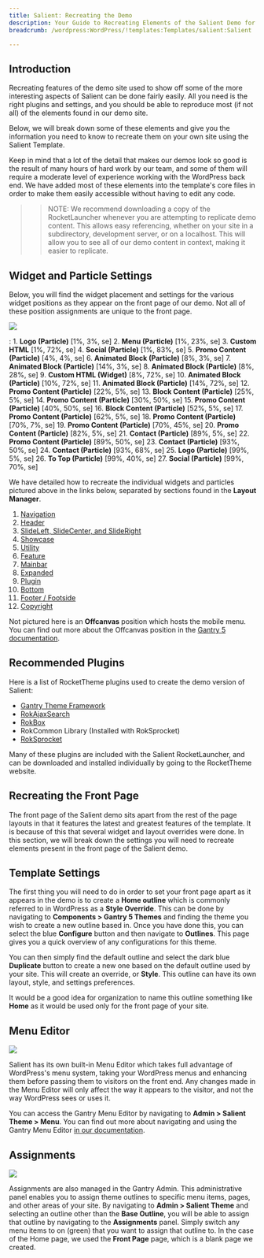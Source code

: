 ```yaml
---
title: Salient: Recreating the Demo
description: Your Guide to Recreating Elements of the Salient Demo for WordPress
breadcrumb: /wordpress:WordPress/!templates:Templates/salient:Salient

---
```


Introduction
-----

Recreating features of the demo site used to show off some of the more interesting aspects of Salient can be done fairly easily. All you need is the right plugins and settings, and you should be able to reproduce most (if not all) of the elements found in our demo site.

Below, we will break down some of these elements and give you the information you need to know to recreate them on your own site using the Salient Template.

Keep in mind that a lot of the detail that makes our demos look so good is the result of many hours of hard work by our team, and some of them will require a moderate level of experience working with the WordPress back end. We have added most of these elements into the template's core files in order to make them easily accessible without having to edit any code.

>> NOTE: We recommend downloading a copy of the RocketLauncher whenever you are attempting to replicate demo content. This allows easy referencing, whether on your site in a subdirectory, development server, or on a localhost. This will allow you to see all of our demo content in context, making it easier to replicate.

Widget and Particle Settings
-----

Below, you will find the widget placement and settings for the various widget positions as they appear on the front page of our demo. Not all of these position assignments are unique to the front page.

![](assets/salient2.png)

:   1. **Logo (Particle)** [1%, 3%, se]
    2. **Menu (Particle)** [1%, 23%, se]
    3. **Custom HTML** [1%, 72%, se]
    4. **Social (Particle)** [1%, 83%, se]
    5. **Promo Content (Particle)** [4%, 4%, se]
    6. **Animated Block (Particle)** [8%, 3%, se]
    7. **Animated Block (Particle)** [14%, 3%, se]
    8. **Animated Block (Particle)** [8%, 28%, se]
    9. **Custom HTML (Widget)** [8%, 72%, se]
    10. **Animated Block (Particle)** [10%, 72%, se]
    11. **Animated Block (Particle)** [14%, 72%, se]
    12. **Promo Content (Particle)** [22%, 5%, se]
    13. **Block Content (Particle)** [25%, 5%, se]
    14. **Promo Content (Particle)** [30%, 50%, se]
    15. **Promo Content (Particle)** [40%, 50%, se]
    16. **Block Content (Particle)** [52%, 5%, se]
    17. **Promo Content (Particle)** [62%, 5%, se]
    18. **Promo Content (Particle)** [70%, 7%, se]
    19. **Promo Content (Particle)** [70%, 45%, se]
    20. **Promo Content (Particle)** [82%, 5%, se]
    21. **Contact (Particle)** [89%, 5%, se]
    22. **Promo Content (Particle)** [89%, 50%, se]
    23. **Contact (Particle)** [93%, 50%, se]
    24. **Contact (Particle)** [93%, 68%, se]
    25. **Logo (Particle)** [99%, 5%, se]
    26. **To Top (Particle)** [99%, 40%, se]
    27. **Social (Particle)** [99%, 70%, se]

We have detailed how to recreate the individual widgets and particles pictured above in the links below, separated by sections found in the **Layout Manager**.

1. [Navigation](demo_navigation.md)
2. [Header](demo_header.md)
3. [SlideLeft, SlideCenter, and SlideRight](demo_slideshow.md)
4. [Showcase](demo_showcase.md)
5. [Utility](demo_utility.md)
6. [Feature](demo_feature.md)
7. [Mainbar](demo_mainbar.md)
8. [Expanded](demo_expanded.md)
9. [Plugin](demo_plugin.md)
10. [Bottom](demo_bottom.md)
11. [Footer / Footside](demo_footer.md)
12. [Copyright](demo_copyright.md)

Not pictured here is an **Offcanvas** position which hosts the mobile menu. You can find out more about the Offcanvas position in the [Gantry 5 documentation](http://docs.gantry.org/gantry5/configure/layout-manager#offcanvas-section).

Recommended Plugins
-----

Here is a list of RocketTheme plugins used to create the demo version of Salient:

* [Gantry Theme Framework](http://gantry.org/)
* [RokAjaxSearch](http://www.rockettheme.com/wordpress/plugins/rokajaxsearch)
* [RokBox](http://www.rockettheme.com/wordpress/plugins/rokbox)
* RokCommon Library (Installed with RokSprocket)
* [RokSprocket](http://www.rockettheme.com/wordpress/plugins/roksprocket)

Many of these plugins are included with the Salient RocketLauncher, and can be downloaded and installed individually by going to the RocketTheme website.

Recreating the Front Page
-----

The front page of the Salient demo sits apart from the rest of the page layouts in that it features the latest and greatest features of the template. It is because of this that several widget and layout overrides were done. In this section, we will break down the settings you will need to recreate elements present in the front page of the Salient demo.

Template Settings
-----

The first thing you will need to do in order to set your front page apart as it appears in the demo is to create a **Home outline** which is commonly referred to in WordPress as a **Style Override**. This can be done by navigating to **Components > Gantry 5 Themes** and finding the theme you wish to create a new outline based in. Once you have done this, you can select the blue **Configure** button and then navigate to **Outlines**. This page gives you a quick overview of any configurations for this theme.

You can then simply find the default outline and select the dark blue **Duplicate** button to create a new one based on the default outline used by your site. This will create an override, or **Style**. This outline can have its own layout, style, and settings preferences.

It would be a good idea for organization to name this outline something like **Home** as it would be used only for the front page of your site.

Menu Editor
-----

![](assets/menu_1.png)

Salient has its own built-in Menu Editor which takes full advantage of WordPress's menu system, taking your WordPress menus and enhancing them before passing them to visitors on the front end. Any changes made in the Menu Editor will only affect the way it appears to the visitor, and not the way WordPress sees or uses it.

You can access the Gantry Menu Editor by navigating to **Admin > Salient Theme > Menu**. You can find out more about navigating and using the Gantry Menu Editor [in our documentation](http://docs.gantry.org/gantry5/configure/menu-editor).

Assignments
-----

![](assets/assignments_1.png)

Assignments are also managed in the Gantry Admin. This administrative panel enables you to assign theme outlines to specific menu items, pages, and other areas of your site. By navigating to **Admin > Salient Theme** and selecting an outline other than the **Base Outline**, you will be able to assign that outline by navigating to the **Assignments** panel. Simply switch any menu items to on (green) that you want to assign that outline to. In the case of the Home page, we used the **Front Page** page, which is a blank page we created.
